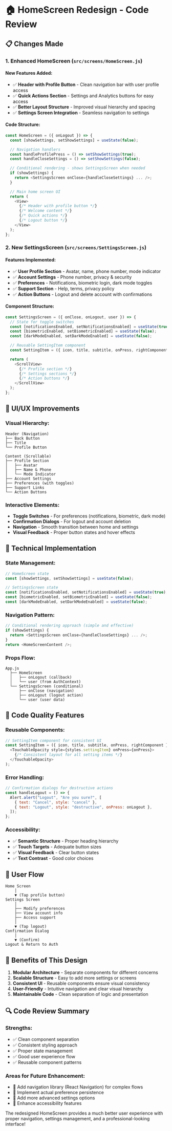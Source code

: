 # 🏠 HomeScreen Redesign - Code Review

## 📋 **Changes Made**

### 1. **Enhanced HomeScreen (`src/screens/HomeScreen.js`)**

#### **New Features Added:**

- ✅ **Header with Profile Button** - Clean navigation bar with user profile access
- ✅ **Quick Actions Section** - Settings and Analytics buttons for easy access
- ✅ **Better Layout Structure** - Improved visual hierarchy and spacing
- ✅ **Settings Screen Integration** - Seamless navigation to settings

#### **Code Structure:**

```javascript
const HomeScreen = ({ onLogout }) => {
  const [showSettings, setShowSettings] = useState(false);

  // Navigation handlers
  const handleProfilePress = () => setShowSettings(true);
  const handleCloseSettings = () => setShowSettings(false);

  // Conditional rendering - shows SettingsScreen when needed
  if (showSettings) {
    return <SettingsScreen onClose={handleCloseSettings} ... />;
  }

  // Main home screen UI
  return (
    <View>
      {/* Header with profile button */}
      {/* Welcome content */}
      {/* Quick actions */}
      {/* Logout button */}
    </View>
  );
};
```

### 2. **New SettingsScreen (`src/screens/SettingsScreen.js`)**

#### **Features Implemented:**

- ✅ **User Profile Section** - Avatar, name, phone number, mode indicator
- ✅ **Account Settings** - Phone number, privacy & security
- ✅ **Preferences** - Notifications, biometric login, dark mode toggles
- ✅ **Support Section** - Help, terms, privacy policy
- ✅ **Action Buttons** - Logout and delete account with confirmations

#### **Component Structure:**

```javascript
const SettingsScreen = ({ onClose, onLogout, user }) => {
  // State for toggle switches
  const [notificationsEnabled, setNotificationsEnabled] = useState(true);
  const [biometricEnabled, setBiometricEnabled] = useState(false);
  const [darkModeEnabled, setDarkModeEnabled] = useState(false);

  // Reusable SettingItem component
  const SettingItem = ({ icon, title, subtitle, onPress, rightComponent }) => ...

  return (
    <ScrollView>
      {/* Profile section */}
      {/* Settings sections */}
      {/* Action buttons */}
    </ScrollView>
  );
};
```

## 🎨 **UI/UX Improvements**

### **Visual Hierarchy:**

```
Header (Navigation)
├── Back Button
├── Title
└── Profile Button

Content (Scrollable)
├── Profile Section
│   ├── Avatar
│   ├── Name & Phone
│   └── Mode Indicator
├── Account Settings
├── Preferences (with toggles)
├── Support Links
└── Action Buttons
```

### **Interactive Elements:**

- **Toggle Switches** - For preferences (notifications, biometric, dark mode)
- **Confirmation Dialogs** - For logout and account deletion
- **Navigation** - Smooth transition between home and settings
- **Visual Feedback** - Proper button states and hover effects

## 🔧 **Technical Implementation**

### **State Management:**

```javascript
// HomeScreen state
const [showSettings, setShowSettings] = useState(false);

// SettingsScreen state
const [notificationsEnabled, setNotificationsEnabled] = useState(true);
const [biometricEnabled, setBiometricEnabled] = useState(false);
const [darkModeEnabled, setDarkModeEnabled] = useState(false);
```

### **Navigation Pattern:**

```javascript
// Conditional rendering approach (simple and effective)
if (showSettings) {
  return <SettingsScreen onClose={handleCloseSettings} ... />;
}
return <HomeScreenContent />;
```

### **Props Flow:**

```
App.js
  ├── HomeScreen
  │   ├── onLogout (callback)
  │   └── user (from AuthContext)
  └── SettingsScreen (conditional)
      ├── onClose (navigation)
      ├── onLogout (logout action)
      └── user (user data)
```

## 🚀 **Code Quality Features**

### **Reusable Components:**

```javascript
// SettingItem component for consistent UI
const SettingItem = ({ icon, title, subtitle, onPress, rightComponent }) => (
  <TouchableOpacity style={styles.settingItem} onPress={onPress}>
    {/* Consistent layout for all setting items */}
  </TouchableOpacity>
);
```

### **Error Handling:**

```javascript
// Confirmation dialogs for destructive actions
const handleLogout = () => {
  Alert.alert("Logout", "Are you sure?", [
    { text: "Cancel", style: "cancel" },
    { text: "Logout", style: "destructive", onPress: onLogout },
  ]);
};
```

### **Accessibility:**

- ✅ **Semantic Structure** - Proper heading hierarchy
- ✅ **Touch Targets** - Adequate button sizes
- ✅ **Visual Feedback** - Clear button states
- ✅ **Text Contrast** - Good color choices

## 📱 **User Flow**

```
Home Screen
    │
    ▼ (Tap profile button)
Settings Screen
    │
    ├── Modify preferences
    ├── View account info
    ├── Access support
    │
    ▼ (Tap logout)
Confirmation Dialog
    │
    ▼ (Confirm)
Logout & Return to Auth
```

## 🎯 **Benefits of This Design**

1. **Modular Architecture** - Separate components for different concerns
2. **Scalable Structure** - Easy to add more settings or screens
3. **Consistent UI** - Reusable components ensure visual consistency
4. **User-Friendly** - Intuitive navigation and clear visual hierarchy
5. **Maintainable Code** - Clean separation of logic and presentation

## 🔍 **Code Review Summary**

### **Strengths:**

- ✅ Clean component separation
- ✅ Consistent styling approach
- ✅ Proper state management
- ✅ Good user experience flow
- ✅ Reusable component patterns

### **Areas for Future Enhancement:**

- 🔄 Add navigation library (React Navigation) for complex flows
- 🔄 Implement actual preference persistence
- 🔄 Add more advanced settings options
- 🔄 Enhance accessibility features

The redesigned HomeScreen provides a much better user experience with proper navigation, settings management, and a professional-looking interface!

